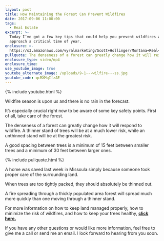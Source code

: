 ```yaml
---
layout: post
title: How Maintaining the Forest Can Prevent Wildfires
date: 2017-09-06 11:00:00
tags:
  - Real Estate
excerpt: >-
  Today I’ve got a few key tips that could help you prevent wildfires as we
  approach a critical time of year.
enclosure: >-
  https://s3.amazonaws.com/vyralmarketing/Scott+Hollinger/Montana+Real+Estate+%257C+The+Hollinger+Team-+Wildfire+season+is+coming.mp4
pullquote: The denseness of a forest can greatly change how it will respond to wildfire.
enclosure_type: video/mp4
enclosure_time:
use_youtube_image: true
youtube_alternate_image: /uploads/9-1---wilfire---ss.jpg
youtube_code: qcMXMqIfzAE
---
```



{% include youtube.html %}

Wildfire season is upon us and there is no rain in the forecast.

It’s especially crucial right now to be aware of some key safety points. First of all, take care of the forest.

The denseness of a forest can greatly change how it will respond to wildfire. A thinner stand of trees will be at a much lower risk, while an unthinned stand will be at the greatest risk.

A good spacing between trees is a minimum of 15 feet between smaller trees and a minimum of 30 feet between larger ones.

{% include pullquote.html %}

A home was saved last week in Missoula simply because someone took proper care of the surrounding land.

When trees are too tightly packed, they should absolutely be thinned out.

A fire spreading through a thickly populated area forest will spread much more quickly than one moving through a thinner stand.

For more information on how to keep land managed properly, how to minimize the risk of wildfires, and how to keep your trees healthy, [**click here.**](http://knowyourforest.org/sites/default/files/documents/Reducing_Fire_Risk_full.pdf)

If you have any other questions or would like more information, feel free to give me a call or send me an email. I look forward to hearing from you soon.